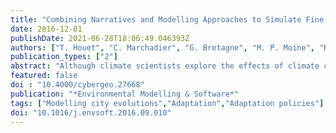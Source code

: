 ```yaml
---
title: "Combining Narratives and Modelling Approaches to Simulate Fine Scale and Long-Term Urban Growth Scenarios for Climate Adaptation"
date: 2016-12-01
publishDate: 2021-06-28T18:06:49.046393Z
authors: ["T. Houet", "C. Marchadier", "G. Bretagne", "M. P. Moine", "R. Aguejdad", "V. Viguié", "M. Bonhomme", "A. Lemonsu", "P. Avner", "J. Hidalgo", "V. Masson"]
publication_types: ["2"]
abstract: "Although climate scientists explore the effects of climate change for 2100, it is a challenging time frame for urban modellers to foresee the future of cities. The question addressed in this paper is how to improve the existing methodologies in order to build scenarios to explore urban climate impacts in the long term and at a fine scale. This study provides a structural framework in six steps that combines narratives and model-based approaches. The results present seven scenarios of urban growth based on land use strategies and technological and socio-economic trends. These contrasted scenarios span the largest possible world of futures for the city under study. Urban maps for 2010, 2040 and 2100 were used to assess the impacts on the Urban Heat Island. The comparison of these scenarios and related outputs allowed some levers to be evaluated for their capacity to limit the increase of air temperature."
featured: false
doi : "10.4000/cybergeo.27668"
publication: "*Environmental Modelling & Software*"
tags: ["Modelling city evolutions","Adaptation","Adaptation policies"]
doi: "10.1016/j.envsoft.2016.09.010"
---
```


